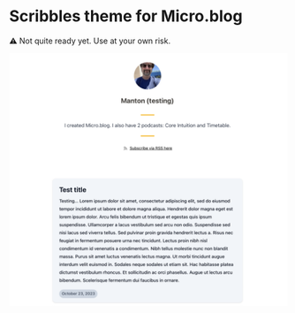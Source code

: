 # Scribbles theme for Micro.blog

⚠️ Not quite ready yet. Use at your own risk.

![screenshot](screenshot.png)
